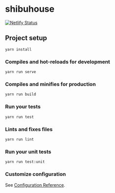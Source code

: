 # shibuhouse
[![Netlify Status](https://api.netlify.com/api/v1/badges/386eca73-d7c1-4fd9-8658-34a154432bff/deploy-status)](https://app.netlify.com/sites/shibuhouse/deploys)

## Project setup
```
yarn install
```

### Compiles and hot-reloads for development
```
yarn run serve
```

### Compiles and minifies for production
```
yarn run build
```

### Run your tests
```
yarn run test
```

### Lints and fixes files
```
yarn run lint
```

### Run your unit tests
```
yarn run test:unit
```

### Customize configuration
See [Configuration Reference](https://cli.vuejs.org/config/).
